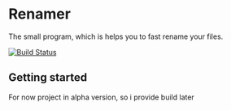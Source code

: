 # Renamer
The small program, which is helps you to fast rename your files.

[![Build Status](https://travis-ci.org/evgen-gruzinov/renamer.svg?branch=master)](https://travis-ci.org/evgen-gruzinov/renamer)

## Getting started
For now project in alpha version, so i provide build later